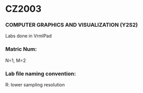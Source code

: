 # CZ2003

### COMPUTER GRAPHICS AND VISUALIZATION (Y2S2)

Labs done in VrmlPad

### Matric Num: 
N=1, M=2

### Lab file naming convention:
R: lower sampling resolution
